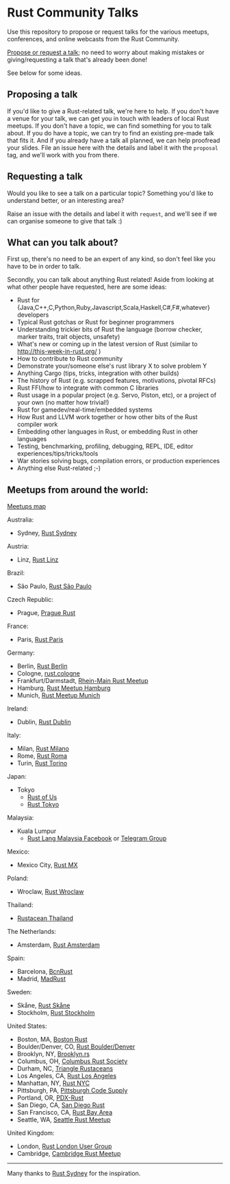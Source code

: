 # Rust Community Talks

Use this repository to propose or request talks for the various meetups,
conferences, and online webcasts from the Rust Community.

[Propose or request a talk](https://github.com/rust-community/talks/issues); no
need to worry about making mistakes or giving/requesting a talk that's already
been done!

See below for some ideas.

## Proposing a talk

If you'd like to give a Rust-related talk, we're here to help. If you don't have a venue for your talk, we can get you in touch with leaders of local Rust meetups. If you don't have a topic, we can find something for you to talk about. If you do have a topic, we can try to find an existing pre-made talk that fits it. And if you already have a talk all planned, we can help proofread your slides. File an issue here with the details and label it with the `proposal` tag, and we'll work with you from there.

## Requesting a talk

Would you like to see a talk on a particular topic? Something you'd like to
understand better, or an interesting area?

Raise an issue with the details and label it with `request`, and we'll see if we
can organise someone to give that talk :)

## What can you talk about?

First up, there's no need to be an expert of any kind, so don't feel like you
have to be in order to talk.

Secondly, you can talk about anything Rust related! Aside from looking at what
other people have requested, here are some ideas:

* Rust for {Java,C++,C,Python,Ruby,Javascript,Scala,Haskell,C#,F#,whatever}
  developers
* Typical Rust gotchas or Rust for beginner programmers
* Understanding trickier bits of Rust the language (borrow checker, marker
  traits, trait objects, unsafety)
* What's new or coming up in the latest version of Rust (similar to
  http://this-week-in-rust.org/ )
* How to contribute to Rust community
* Demonstrate your/someone else's rust library X to solve problem Y
* Anything Cargo (tips, tricks, integration with other builds)
* The history of Rust (e.g. scrapped features, motivations, pivotal RFCs)
* Rust FFI/how to integrate with common C libraries
* Rust usage in a popular project (e.g. Servo, Piston, etc), or a project of
  your own (no matter how trivial!)
* Rust for gamedev/real-time/embedded systems
* How Rust and LLVM work together or how other bits of the Rust compiler work
* Embedding other languages in Rust, or embedding Rust in other languages
* Testing, benchmarking, profiling, debugging, REPL, IDE, editor
  experiences/tips/tricks/tools
* War stories solving bugs, compilation errors, or production experiences
* Anything else Rust-related ;-)

## Meetups from around the world:

[Meetups map](https://community.rs/meetup-map/)

Australia:
* Sydney, [Rust Sydney](http://www.meetup.com/Rust-Sydney/)

Austria:
* Linz, [Rust Linz](https://rust-linz.at/)

Brazil:
* São Paulo, [Rust São Paulo](http://www.meetup.com/Rust-Sao-Paulo-Meetup)

Czech Republic:
* Prague, [Prague Rust](https://www.facebook.com/events/178951015924108)

France:
* Paris, [Rust Paris](http://www.meetup.com/Rust-Paris/)

Germany:

* Berlin, [Rust Berlin](http://www.meetup.com/Rust-Berlin/)
* Cologne, [rust.cologne](http://rust.cologne)
* Frankfurt/Darmstadt, [Rhein-Main Rust Meetup](http://www.meetup.com/Rust-Rhein-Main)
* Hamburg, [Rust Meetup Hamburg](http://www.meetup.com/Rust-Meetup-Hamburg)
* Munich, [Rust Meetup Munich](http://www.meetup.com/rust-munich/)

Ireland:

* Dublin, [Rust Dublin](https://www.meetup.com/Rust-Dublin/)

Italy:

* Milan, [Rust Milano](https://www.meetup.com/rust-language-milano/)
* Rome, [Rust Roma](https://www.meetup.com/Rust-Roma/)
* Turin, [Rust Torino](https://www.meetup.com/Rust-Torino/)

Japan:

* Tokyo
  - [Rust of Us](https://rust-of-us.doorkeeper.jp/)
  - [Rust Tokyo](http://rust.connpass.com/)

Malaysia:

* Kuala Lumpur
  - [Rust Lang Malaysia Facebook](https://www.facebook.com/groups/1876280775927500/) or [Telegram Group](https://t.me/golangmalaysia)

Mexico:

* Mexico City, [Rust MX](https://www.meetup.com/Rust-MX/)

Poland:

* Wroclaw, [Rust Wroclaw](https://www.meetup.com/Rust-Wroclaw)

Thailand:

* [Rustacean Thailand](https://www.facebook.com/rustaceansthailand)

The Netherlands:

* Amsterdam, [Rust Amsterdam](http://www.meetup.com/Rust-Amsterdam)

Spain:

* Barcelona, [BcnRust](https://www.meetup.com/BcnRust)
* Madrid, [MadRust](https://www.meetup.com/MadRust)

Sweden:

* Skåne, [Rust Skåne](http://www.meetup.com/rust-skane/)
* Stockholm, [Rust Stockholm](http://www.meetup.com/stockholm-rustlang/)
 
United States:

* Boston, MA, [Boston Rust](http://www.meetup.com/BostonRust/)
* Boulder/Denver, CO, [Rust Boulder/Denver](http://www.meetup.com/Rust-Boulder-Denver/)
* Brooklyn, NY, [Brooklyn.rs](http://brooklyn.rs/)
* Columbus, OH, [Columbus Rust Society](http://www.meetup.com/columbus-rs/)
* Durham, NC, [Triangle Rustaceans](https://www.meetup.com/triangle-rustaceans/)
* Los Angeles, CA, [Rust Los Angeles](http://www.meetup.com/Rust-Los-Angeles)
* Manhattan, NY, [Rust NYC](http://www.meetup.com/Rust-NYC/)
* Pittsburgh, PA, [Pittsburgh Code Supply](http://www.meetup.com/Pittsburgh-Code-Supply/)
* Portland, OR,  [PDX-Rust](https://groups.google.com/forum/?#!forum/pdx-rust)
* San Diego, CA,  [San Diego Rust](http://www.meetup.com/San-Diego-Rust)
* San Francisco, CA,  [Rust Bay Area](http://www.meetup.com/Rust-Bay-Area/)
* Seattle, WA, [Seattle Rust Meetup](https://www.meetup.com/Seattle-Rust-Meetup/)

United Kingdom:
 
* London, [Rust London User Group](http://www.meetup.com/Rust-London-User-Group/)
* Cambridge, [Cambridge Rust Meetup](http://www.meetup.com/Cambridge-Rust-Meetup/)

---- 

Many thanks to [Rust Sydney](https://github.com/RustSydney) for the inspiration.
